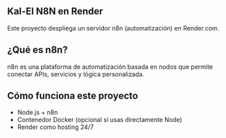 ## Kal-El N8N en Render

Este proyecto despliega un servidor n8n (automatización) en Render.com.

## ¿Qué es n8n?

n8n es una plataforma de automatización basada en nodos que permite conectar APIs, servicios y lógica personalizada.

## Cómo funciona este proyecto

- Node.js + n8n
- Contenedor Docker (opcional si usas directamente Node)
- Render como hosting 24/7
